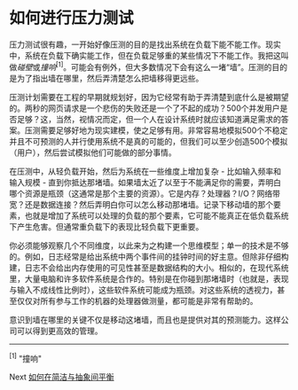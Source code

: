 # 如何进行压力测试
[//]: # (Version:1.0.0)
压力测试很有趣，一开始好像压测的目的是找出系统在负载下能不能工作。现实中，系统在负载下确实能工作，但在负载足够重的某些情况下不能工作。我把这叫做*碰壁*或*撞响*<sup>[1]</sup>。可能会有例外，但大多数情况下会有这么一堵“墙”。压测的目的是为了指出墙在哪里，然后弄清楚怎么把墙移得更远些。

压测计划需要在工程的早期就规划好，因为它经常有助于弄清楚到底什么是被期望的。两秒的网页请求是一个悲伤的失败还是一个了不起的成功？500个并发用户是否足够？这，当然，视情况而定，但一个人在设计系统时就应该知道满足需求的答案。压测需要足够好地为现实建模，使之足够有用。非常容易地模拟500个不稳定并且不可预测的人并行使用系统不是真的可能的，但我们可以至少创造500个模拟（用户），然后尝试模拟他们可能做的部分事情。

在压测中，从轻负载开始，然后为系统在一些维度上增加复杂 - 比如输入频率和输入规模 - 直到你抵达那堵墙。如果墙太近了以至于不能满足你的需要，弄明白哪个资源是瓶颈（这通常是那个主要的资源）。它是内存？处理器？I/O？网络带宽？还是数据连接？然后弄明白你可以怎么移动那堵墙。记录下移动墙的那个要素，也就是增加了系统可以处理的负载的那个要素，它可能不能真正在低负载系统下产生危害。但通常重负载下的表现比轻负载下更重要。

你必须能够观察几个不同维度，以此来为之构建一个思维模型；单一的技术是不够的。例如，日志经常是给出系统中两个事件间的挂钟时间的好主意。但除非仔细构建，日志不会给出内存使用的可见性甚至是数据结构的大小。相似的，在现代系统里，大量电脑和许多软件系统是合作的。特别是在你碰到那堵墙时（也就是，表现与输入不成线性比例时），这些软件系统可能成为瓶颈。对这些系统的透视力，甚至仅仅对所有参与工作的机器的处理器做测量，都可能是非常有帮助的。

意识到墙在哪里的关键不仅是移动这堵墙，而且也是提供对其的预测能力。这样公司可以得到更高效的管理。

---

<sup>[1]</sup> "撞响"

Next [如何在简洁与抽象间平衡](05-How%20to%20Balance%20Brevity%20and%20Abstraction.md)
